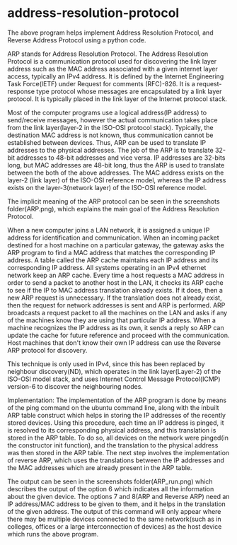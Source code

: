 # address-resolution-protocol
The above program helps implement Address Resolution Protocol, and Reverse Address Protocol using a python code.

ARP stands for Address Resolution Protocol. The Address Resolution Protocol is a communication protocol used for discovering the link layer address such as the MAC address associated with a given internet layer access, typically an IPv4 address. It is defined by the Internet Engineering Task Force(IETF) under Request for comments (RFC)-826. It is a request-response type protocol whose messages are encapsulated by a link layer protocol. It is typically placed in the link layer of the Internet protocol stack. 

Most of the computer programs use a logical address(IP address) to send/receive messages, however the actual communication takes place from the link layer(layer-2 in the ISO-OSI protocol stack). Typically, the destination MAC address is not known, thus communication cannot be established between devices. Thus, ARP can be used to translate IP addresses to the physical addresses. The job of the ARP is to translate 32-bit addresses to 48-bit addresses and vice versa. IP addresses are 32-bits long, but MAC addresses are 48-bit long, thus the ARP is used to translate between the both of the above addresses. The MAC address exists on the layer-2 (link layer) of the ISO-OSI reference model, whereas the IP address exists on the layer-3(network layer) of the ISO-OSI reference model. 

The implicit meaning of the ARP protocol can be seen in the screenshots folder(ARP.png), which explains the main goal of the Address Resolution Protocol.

When a new computer joins a LAN network, it is assigned a unique IP address for identification and communication. When an incoming packet destined for a host machine on a particular gateway, the gateway asks the ARP program to find a MAC address that matches the corresponding IP address. A table called the ARP cache maintains each IP address and its corresponding IP address. All systems operating in an IPv4 ethernet network keep an ARP cache. Every time a host requests a MAC address in order to send a packet to another host in the LAN, it checks its ARP cache to see if the IP to MAC address translation already exists. If it does, then a new ARP request is unnecessary. If the translation does not already exist, then the request for network addresses is sent and ARP is performed. ARP broadcasts a request packet to all the machines on the LAN and asks if any of the machines know they are using that particular IP address. When a machine recognizes the IP address as its own, it sends a reply so ARP can update the cache for future reference and proceed with the communication. Host machines that don't know their own IP address can use the Reverse ARP protocol for discovery.

This technique is only used in IPv4, since this has been replaced by neighbour discovery(ND), which operates in the link layer(Layer-2) of the ISO-OSI model stack, and uses Internet Control Message Protocol(ICMP) version-6 to discover the neighbouring nodes.

Implementation:
The implementation of the ARP program is done by means of the ping command on the ubuntu command line, along with the inbuilt ARP table construct which helps in storing the IP addresses of the recently stored devices. Using this procedure, each time an IP address is pinged, it is resolved to its corresponding physical address, and this translation is stored in the ARP table. To do so, all devices on the network were pinged(in the constructor init function), and the translation to the physical address was then stored in the ARP table. The next step involves the implementation of reverse ARP, which uses the translations between the IP addresses and the MAC addresses which are already present in the ARP table. 

The output can be seen in the screenshots folder(ARP_run.png) which describes the output of the option 6 which indicates all the information about the given device. The options 7 and 8(ARP and Reverse ARP) need an IP address/MAC address to be given to them, and it helps in the translation of the given address. The output of this command will only appear where there may be multiple devices connected to the same network(such as in colleges, offices or a large interconnection of devices) as the host device which runs the above program.

